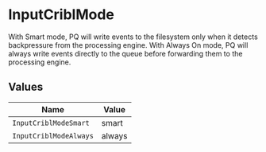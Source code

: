 # InputCriblMode

With Smart mode, PQ will write events to the filesystem only when it detects backpressure from the processing engine. With Always On mode, PQ will always write events directly to the queue before forwarding them to the processing engine.


## Values

| Name                   | Value                  |
| ---------------------- | ---------------------- |
| `InputCriblModeSmart`  | smart                  |
| `InputCriblModeAlways` | always                 |
